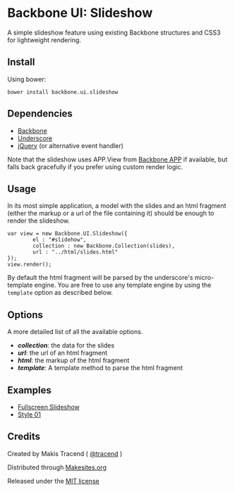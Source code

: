 # Backbone UI: Slideshow

A simple slideshow feature using existing Backbone structures and CSS3 for lightweight rendering. 


## Install

Using bower: 
```
bower install backbone.ui.slideshow
```

## Dependencies

* [Backbone](http://backbonejs.org/)
* [Underscore](http://underscorejs.org/)
* [jQuery](http://jquery.com/) (or alternative event handler)

Note that the slideshow uses APP.View from [Backbone APP](http://github.com/makesites/backbone-app) if available, but falls back gracefully if you prefer using custom render logic. 


## Usage

In its most simple application, a model with the slides and an html fragment (either the markup or a url of the file containing it) should be enough to render the slideshow. 

```
var view = new Backbone.UI.Slideshow({
		el : "#slidehow", 
		collection : new Backbone.Collection(slides),
		url : "../html/slides.html"
});
view.render();
```
By default the html fragment will be parsed by the underscore's micro-template engine.  You are free to use any template engine by using the ```template``` option as described below. 


## Options

A more detailed list of all the available options. 

* ***collection***: the data for the slides
* ***url***: the url of an html fragment
* ***html***: the markup of the html fragment
* ***template***: A template method to parse the html fragment


## Examples 

* [Fullscreen Slideshow](http://rawgit.com/backbone-ui/slideshow/master/examples/fullscreen.html)
* [Style 01](http://rawgit.com/backbone-ui/slideshow/master/examples/style01.html)


## Credits

Created by Makis Tracend ( [@tracend](http://github.com/tracend) )

Distributed through [Makesites.org](http://makesites.org/)

Released under the [MIT license](http://makesites.org/licenses/MIT)

